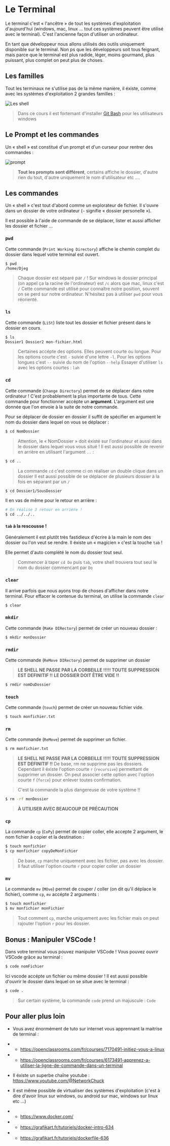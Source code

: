 # Le Terminal

Le terminal c'est « l'ancêtre » de tout les systèmes d'exploitation d'aujourd'hui (windows, mac, linux ... tout ces systèmes peuvent être utilisé avec le terminal). C'est l'ancienne façon d'utiliser un ordinateur.

En tant que développeur nous allons utilisés des outils uniquement disponible sur le terminal. Non ps que les développeurs soit tous feignant, mais parce que le terminal est plus radide, léger, moins gourmand, plus puissant, plus complet on peut plus de choses.

## Les familles

Tout les terminaux ne s'utilise pas de la même manière, il éxiste, comme avec les systèmes d'exploitation 2 grandes familles :

![Les shell](./image/Famille%20d'OS.png)

> Dans ce cours il est fortemant d'installer [Git Bash](https://github.com/git-for-windows/git/releases/download/v2.39.1.windows.1/Git-2.39.1-64-bit.exe) pour les utilisateurs windows
## Le Prompt et les commandes

Un « shell » est constitué d'un prompt et d'un curseur pour rentrer des commandes :

![prompt](./image/prompt.png)

> **Tout les prompts sont différent**, certains affiche le dossier, d'autre rien du tout, d'autre uniquement le nom d'utilisateur etc ....
## Les commandes

Un « shell » c'est tout d'abord comme un explorateur de fichier. Il s'ouvre dans un dossier de votre ordinateur (`~` signifie « dossier personelle »).

Il est possible à l'aide de commande de se déplacer, lister et aussi afficher les dossier et fichier ...

### `pwd`

Cette commande (`Print Working Directory`) affiche le chemin complet du dossier dans lequel votre terminal est ouvert.

```bash
$ pwd
/home/Djeg
```

> Chaque dossier est séparé par `/` !
> Sur windows le dossier principal (on appel ça la racine de l'ordinateur) est `/c` alors que mac, linux c'est `/`
Cette commande est utilisé pour connaître notre position, souvent on se perd sur notre ordinateur. N'hésitez pas à utiliser `pwd` pour vous réorienté.

### `ls`

Cette commande (`LiSt`) liste tout les dossier et fichier présent dans le dossier en cours.

```bash
$ ls
Dossier1 Dossier2 mon-fichier.html
```

> Certaines accépte des options. Elles peuvent courte ou longue. Pour les options courte c'est `-` suivie d'une lettre `-l`. Pour les options longues c'est `--` suivie du nom de l'option `--help`
> Essayer d'utiliser `ls` avec les options courtes : `lah`
### `cd`

Cette commande (`Change Directory`) permet de se déplacer dans notre ordinateur ! C'est probablement la plus importante de tous. Cette commande pour fonctionner accèpte un **argument**. L'argument est une donnée que l'on envoie à la suite de notre commande.

Pour se déplacer de dossier en dossier il suffit de spécifier en argument le nom du dossier dans lequel on vous se déplacer :

```bash
$ cd NomDossier
```

> Attention, le « NomDossier » doit éxisté sur l'ordinateur et aussi dans le dossier dans lequel vous vous situé !
Il est aussi possible de revenir en arrière en utilisant l'argument `..` :

```bash
$ cd ..
```

> La commande `cd` c'est comme ci on réaliser un double clique dans un dossier
Il est aussi possible de se déplacer de plusieurs dossier à la fois en séparant par un `/`

```bash
$ cd Dossier1/SousDossier
```

Il en vas de même pour le retour en arrière :

```bash
# On réalise 3 retour en arrière !
$ cd ../../..
```

#### `tab` à la rescousse !

Généralement il est plutôt très fastidieux d'écrire à la main le nom des dossier ou l'on veut se rendre. Il éxiste un « magicien » c'est la touche `tab` !

Elle permet d'auto complété le nom du dossier tout seul.

> Commencer à taper `cd Do` puis `tab`, votre shell trouvera tout seul le nom du dossier commencant par `Do`
### `clear`

Il arrive parfois que nous ayons trop de choses d'afficher dans notre terminal. Pour effacer le contenue du terminal, on utilise la commande `clear`

```bash
$ clear
```

### `mkdir`

Cette commande (`MaKe DIRectory`) permet de créer un nouveau dossier :

```bash
$ mkdir monDossier
```

### `rmdir`

Cette commande (`ReMove DIRectory`) permet de supprimer un dossier

> **LE SHELL NE PASSE PAR LA CORBEILLE !!!!! TOUTE SUPPRESSION EST DEFINITIF !!**
> **LE DOSSIER DOIT ÊTRE VIDE !!**
```bash
$ rmdir nomDuDossier
```

### `touch`

Cette commande (`touch`) permet de créer un nouveau fichier vide.

```bash
$ touch monfichier.txt
```

### `rm`

Cette commande (`ReMove`) permet de supprimer un fichier.

```bash
$ rm monfichier.txt
```

> **LE SHELL NE PASSE PAR LA CORBEILLE !!!!! TOUTE SUPPRESSION EST DEFINITIF !!**
De base, rm ne supprime pas les dossiers. Cependant il éxiste l'option courte `r` (`recursive`) permettant de supprimer un dossier. On peut associer cette option avec l'option courte `f` (`force`) pour enlever toutes confirmation.

> C'est la commande la plus dangereuse de votre système !!
```bash
$ rm -rf monDossier
```

> **À UTILISER AVEC BEAUCOUP DE PRÉCAUTION**
### `cp`

La commande `cp` (`CoPy`) permet de copier coller, elle accepte 2 argument, le nom fichier à copier et la destination :

```bash
$ touch monfichier
$ cp monfichier copyDeMonFichier
```

> De base, `cp` marche uniquement avec les fichier, pas avec les dossier. Il faut utiliser l'option courte `r` pour copier coller un dossier
### `mv`

Le commande `mv` (`MOve`) permet de couper / coller (on dit qu'il déplace le fichier), comme `cp`, `mv` accépte 2 arguments :

```bash
$ touch monfichier
$ mv monfichier monFichier
```

> Tout comment `cp`, marche uniquement avec les fichier mais on peut rajouter l'option `r` pour les dossier.
## Bonus : Manipuler VSCode !

Dans votre terminal vous pouvez manipuler VSCode ! Vous pouvez ouvrir VSCode grâce au terminal :

```bash
$ code nomFichier
```

Ici vscode accépte un fichier ou même dossier ! Il est aussi possible d'ouvrir le dossier dans lequel on se situe avec le terminal :

```bash
$ code .
```

> Sur certain système, la commande `code` prend un majuscule : `Code`
## Pour aller plus loin

- Vous avez énormément de tuto sur internet vous apprennant la maitrise de terminal :
- - https://openclassrooms.com/fr/courses/7170491-initiez-vous-a-linux
- - https://openclassrooms.com/fr/courses/6173491-apprenez-a-utiliser-la-ligne-de-commande-dans-un-terminal

- Il éxiste un superbe chaîne youtube : https://www.youtube.com/@NetworkChuck

- Il est même possible de virtualiser des systèmes d'exploitation (c'est à dire d'avoir linux sur windows, ou android sur mac, windows sur linux etc ...)
- - https://www.docker.com/
- - https://grafikart.fr/tutoriels/docker-intro-634
- - https://grafikart.fr/tutoriels/dockerfile-636